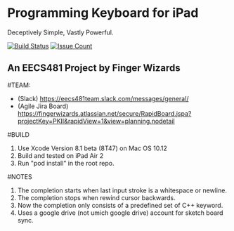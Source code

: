 # Programming Keyboard for iPad
Deceptively Simple, Vastly Powerful.

[![Build Status](https://travis-ci.org/junlong-gao/Programming_Keyboard.svg?branch=master)](https://travis-ci.org/junlong-gao/Programming_Keyboard)
[![Issue Count](https://codeclimate.com/github/junlong-gao/Programming_Keyboard/badges/issue_count.svg)](https://codeclimate.com/github/junlong-gao/Programming_Keyboard)
## An EECS481 Project by Finger Wizards

#TEAM:
* (Slack) https://eecs481team.slack.com/messages/general/
* (Agile Jira Board) https://fingerwizards.atlassian.net/secure/RapidBoard.jspa?projectKey=PKII&rapidView=1&view=planning.nodetail

#BUILD
1. Use Xcode Version 8.1 beta (8T47) on Mac OS 10.12
2. Build and tested on iPad Air 2
3. Run "pod install" in the root repo.

#NOTES
1. The completion starts when last input stroke is a whitespace or newline.
2. The completion stops when rewind cursor backwards.
3. Now the completion only consists of a predefined set of C++ keyword. 
4. Uses a google drive (not umich google drive) account for sketch board sync.
